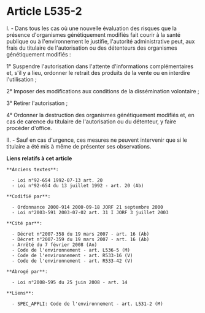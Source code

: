 # Article L535-2

I. - Dans tous les cas où une nouvelle évaluation des risques que la présence d'organismes génétiquement modifiés fait courir
à la santé publique ou à l'environnement le justifie, l'autorité administrative peut, aux frais du titulaire de
l'autorisation ou des détenteurs des organismes génétiquement modifiés :

1° Suspendre l'autorisation dans l'attente d'informations complémentaires et, s'il y a lieu, ordonner le retrait des produits
de la vente ou en interdire l'utilisation ;

2° Imposer des modifications aux conditions de la dissémination volontaire ;

3° Retirer l'autorisation ;

4° Ordonner la destruction des organismes génétiquement modifiés et, en cas de carence du titulaire de l'autorisation ou du
détenteur, y faire procéder d'office.

II. - Sauf en cas d'urgence, ces mesures ne peuvent intervenir que si le titulaire a été mis à même de présenter ses
observations.

**Liens relatifs à cet article**

	**Anciens textes**:

	  - Loi n°92-654 1992-07-13 art. 20
	  - Loi n°92-654 du 13 juillet 1992 - art. 20 (Ab)

	**Codifié par**:

	  - Ordonnance 2000-914 2000-09-18 JORF 21 septembre 2000
	  - Loi n°2003-591 2003-07-02 art. 31 I JORF 3 juillet 2003

	**Cité par**:

	  - Décret n°2007-358 du 19 mars 2007 - art. 16 (Ab)
	  - Décret n°2007-359 du 19 mars 2007 - art. 16 (Ab)
	  - Arrêté du 7 février 2008 (An)
	  - Code de l'environnement - art. L536-5 (M)
	  - Code de l'environnement - art. R533-16 (V)
	  - Code de l'environnement - art. R533-42 (V)

	**Abrogé par**:

	  - Loi n°2008-595 du 25 juin 2008 - art. 14

	**Liens**:

	  - SPEC_APPLI: Code de l'environnement - art. L531-2 (M)
